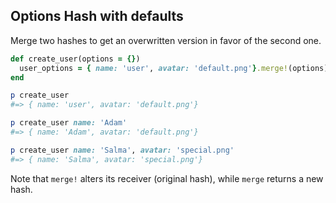## Options Hash with defaults

Merge two hashes to get an overwritten version in favor of the second one.

```ruby
def create_user(options = {})
  user_options = { name: 'user', avatar: 'default.png'}.merge!(options)
end

p create_user
#=> { name: 'user', avatar: 'default.png'}

p create_user name: 'Adam'
#=> { name: 'Adam', avatar: 'default.png'}

p create_user name: 'Salma', avatar: 'special.png'
#=> { name: 'Salma', avatar: 'special.png'}
```

Note that ``merge!`` alters its receiver (original hash), while ``merge`` returns a new hash.
